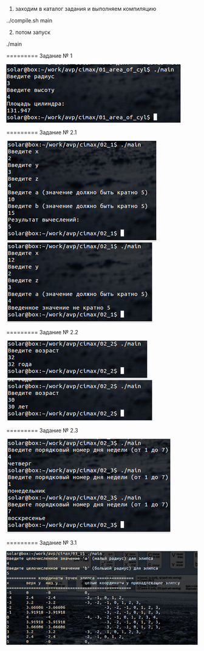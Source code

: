 1. заходим в каталог задания и выполняем компиляцию

../compile.sh main

2. потом запуск

./main

=========
Задание № 1

![01](https://github.com/elston/cimax/blob/master/01_area_of_cyl/main.jpg "03")

=========
Задание № 2.1

![02_1](https://github.com/elston/cimax/blob/master/02_1/main.jpg "02_1")
![02_1](https://github.com/elston/cimax/blob/master/02_1/main2.jpg "02_1")

=========
Задание № 2.2

![02_2](https://github.com/elston/cimax/blob/master/02_2/main.jpg "02_2")
![02_2](https://github.com/elston/cimax/blob/master/02_2/main2.jpg "02_2")


=========
Задание № 2.3

![02_3](https://github.com/elston/cimax/blob/master/02_3/main.jpg "02_3")

=========
Задание № 3.1

![03_1](https://github.com/elston/cimax/blob/master/03_1/main.jpg "03_1")